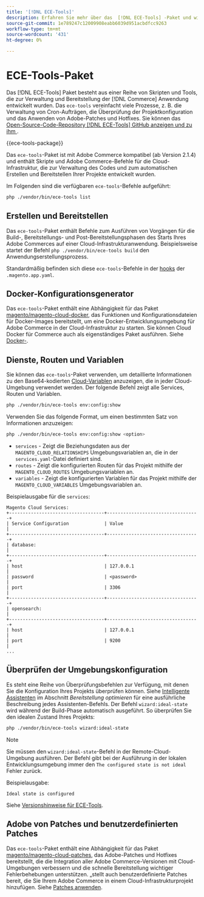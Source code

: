 ```yaml
---
title: '[!DNL ECE-Tools]'
description: Erfahren Sie mehr über das  [!DNL ECE-Tools] -Paket und wie es bei der Verwaltung und Bereitstellung von Adobe Commerce hilft.
source-git-commit: 1e789247c12009908eabb6039d951acbdfcc9263
workflow-type: tm+mt
source-wordcount: '431'
ht-degree: 0%

---
```


# ECE-Tools-Paket

Das [!DNL ECE-Tools] Paket besteht aus einer Reihe von Skripten und Tools, die zur Verwaltung und Bereitstellung der [!DNL Commerce] Anwendung entwickelt wurden. Das `ece-tools` vereinfacht viele Prozesse, z. B. die Verwaltung von Cron-Aufträgen, die Überprüfung der Projektkonfiguration und das Anwenden von Adobe-Patches und Hotfixes. Sie können das [Open-Source-Code-Repository  [!DNL ECE-Tools]  GitHub anzeigen und zu ihm ][ece-repo].

{{ece-tools-package}}

Das `ece-tools`-Paket ist mit Adobe Commerce kompatibel (ab Version 2.1.4) und enthält Skripte und Adobe Commerce-Befehle für die Cloud-Infrastruktur, die zur Verwaltung des Codes und zum automatischen Erstellen und Bereitstellen Ihrer Projekte entwickelt wurden.

Im Folgenden sind die verfügbaren `ece-tools`-Befehle aufgeführt:

```bash
php ./vendor/bin/ece-tools list
```

## Erstellen und Bereitstellen

Das `ece-tools`-Paket enthält Befehle zum Ausführen von Vorgängen für die Build-, Bereitstellungs- und Post-Bereitstellungsphasen des Starts Ihres Adobe Commerces auf einer Cloud-Infrastrukturanwendung. Beispielsweise startet der Befehl `php ./vendor/bin/ece-tools build` den Anwendungserstellungsprozess.

Standardmäßig befinden sich diese `ece-tools`-Befehle in der [hooks](../application/hooks-property.md) der `.magento.app.yaml`.

## Docker-Konfigurationsgenerator

Das `ece-tools`-Paket enthält eine Abhängigkeit für das Paket [magento/magento-cloud-docker], das Funktionen und Konfigurationsdateien für Docker-Images bereitstellt, um eine Docker-Entwicklungsumgebung für Adobe Commerce in der Cloud-Infrastruktur zu starten. Sie können Cloud Docker für Commerce auch als eigenständiges Paket ausführen. Siehe [Docker-](../dev-tools/cloud-docker.md).

## Dienste, Routen und Variablen

Sie können das `ece-tools`-Paket verwenden, um detaillierte Informationen zu den Base64-kodierten [Cloud-Variablen](../environment/variables-cloud.md) anzuzeigen, die in jeder Cloud-Umgebung verwendet werden. Der folgende Befehl zeigt alle Services, Routen und Variablen.

```bash
php ./vendor/bin/ece-tools env:config:show
```

Verwenden Sie das folgende Format, um einen bestimmten Satz von Informationen anzuzeigen:

```bash
php ./vendor/bin/ece-tools env:config:show <option>
```

- `services` - Zeigt die Beziehungsdaten aus der `MAGENTO_CLOUD_RELATIONSHIPS` Umgebungsvariablen an, die in der `services.yaml`-Datei definiert sind.
- `routes` - Zeigt die konfigurierten Routen für das Projekt mithilfe der `MAGENTO_CLOUD_ROUTES` Umgebungsvariablen an.
- `variables` - Zeigt die konfigurierten Variablen für das Projekt mithilfe der `MAGENTO_CLOUD_VARIABLES` Umgebungsvariablen an.

Beispielausgabe für die `services`:

```
Magento Cloud Services:
+-----------------------------------+----------------------------------+
| Service Configuration             | Value                            |
+-----------------------------------+----------------------------------+
| database:                                                            |
+-----------------------------------+----------------------------------+
| host                              | 127.0.0.1                        |
| password                          | <password>                       |
| port                              | 3306                             |
+-----------------------------------+----------------------------------+
| opensearch:                                                          |
+-----------------------------------+----------------------------------+
| host                              | 127.0.0.1                        |
| port                              | 9200                             |
...
```

## Überprüfen der Umgebungskonfiguration

Es steht eine Reihe von Überprüfungsbefehlen zur Verfügung, mit denen Sie die Konfiguration Ihres Projekts überprüfen können. Siehe [Intelligente Assistenten](../deploy/smart-wizards.md) im Abschnitt _Bereitstellung optimieren_ für eine ausführliche Beschreibung jedes Assistenten-Befehls. Der Befehl `wizard:ideal-state` wird während der Build-Phase automatisch ausgeführt. So überprüfen Sie den idealen Zustand Ihres Projekts:

```bash
php ./vendor/bin/ece-tools wizard:ideal-state
```

>[!NOTE]
>
>Sie müssen den `wizard:ideal-state`-Befehl in der Remote-Cloud-Umgebung ausführen. Der Befehl gibt bei der Ausführung in der lokalen Entwicklungsumgebung immer den `The configured state is not ideal` Fehler zurück.

Beispielausgabe:

```
Ideal state is configured
```

Siehe [Versionshinweise für ECE-Tools](../release-notes/cloud-tools-suite.md).

## Adobe von Patches und benutzerdefinierten Patches

Das `ece-tools`-Paket enthält eine Abhängigkeit für das Paket [magento/magento-cloud-patches], das Adobe-Patches und Hotfixes bereitstellt, die die Integration aller Adobe Commerce-Versionen mit Cloud-Umgebungen verbessern und die schnelle Bereitstellung wichtiger Fehlerbehebungen unterstützen. „stellt auch benutzerdefinierte Patches bereit, die Sie Ihrem Adobe Commerce in einem Cloud-Infrastrukturprojekt hinzufügen. Siehe [Patches anwenden](../development/apply-patches.md).

<!-- link definitions -->

[ece-repo]: https://github.com/magento/ece-tools
[Magento/Magento-Cloud-Docker]: https://github.com/magento/magento-cloud-docker
[magento/magento-cloud-patches]: https://github.com/magento/magento-cloud-patches
